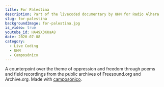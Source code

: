 ```yaml
---
title: For Palestina
description: Part of the livecoded documentary by UHM for Radio Alhara (Palestina)
slug: for-palestina
backgroundImage: for-palestina.jpg
is_video: true
youtube_id: HA49X3KUaA8
date: 2020-07-08
category:
  - Live Coding
  - UHM
  - Camposónico
---
```


A counterpoint over the theme of oppression and freedom through poems and field recordings from the public archives of Freesound.org and Archive.org. Made with [camposónico](https://github.com/diegovdc/camposonico).
